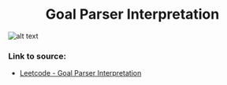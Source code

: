 <h1 align="center">Goal Parser Interpretation</h1>

![alt text](https://images2.imgbox.com/97/d1/hcD0S0dZ_o.png?raw=true)

### Link to source: 
- <a href="https://leetcode.com/problems/goal-parser-interpretation/">Leetcode - Goal Parser Interpretation</a>

